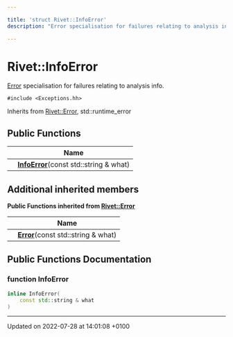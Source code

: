 ```yaml
---

title: 'struct Rivet::InfoError'
description: "Error specialisation for failures relating to analysis info. "

---
```


# Rivet::InfoError



<a href="http://example.org/classes/structrivet_1_1error/">Error</a> specialisation for failures relating to analysis info. 


`#include <Exceptions.hh>`

Inherits from [Rivet::Error](http://example.org/classes/structrivet_1_1error/), std::runtime_error

## Public Functions

|                | Name           |
| -------------- | -------------- |
| | **[InfoError](http://example.org/classes/structrivet_1_1infoerror/#function-infoerror)**(const std::string & what) |

## Additional inherited members

**Public Functions inherited from [Rivet::Error](http://example.org/classes/structrivet_1_1error/)**

|                | Name           |
| -------------- | -------------- |
| | **[Error](http://example.org/classes/structrivet_1_1error/#function-error)**(const std::string & what) |


## Public Functions Documentation

### function InfoError

```cpp
inline InfoError(
    const std::string & what
)
```


-------------------------------

Updated on 2022-07-28 at 14:01:08 +0100
